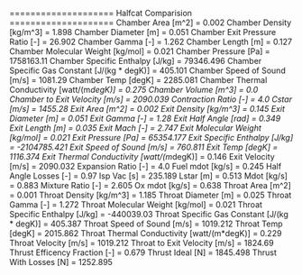 ==================== Halfcat Comparision ====================
Chamber Area [m^2] = 0.002
Chamber Density [kg/m^3] = 1.898
Chamber Diameter [m] = 0.051
Chamber Exit Pressure Ratio [-] = 26.902
Chamber Gamma [-] = 1.262
Chamber Length [m] = 0.127
Chamber Molecular Weight [kg/mol] = 0.021
Chamber Pressure [Pa] = 1758163.11
Chamber Specific Enthalpy [J/kg] = 79346.496
Chamber Specific Gas Constant [J/(kg * degK)] = 405.101
Chamber Speed of Sound [m/s] = 1081.29
Chamber Temp [degK] = 2285.081
Chamber Thermal Conductivity [watt/(m*degK)] = 0.275
Chamber Volume [m^3] = 0.0
Chamber to Exit Velocity [m/s] = 2090.039
Contraction Ratio [-] = 4.0
Cstar [m/s] = 1455.28
Exit Area [m^2] = 0.002
Exit Density [kg/m^3] = 0.145
Exit Diameter [m] = 0.051
Exit Gamma [-] = 1.28
Exit Half Angle [rad] = 0.349
Exit Length [m] = 0.035
Exit Mach [-] = 2.747
Exit Molecular Weight [kg/mol] = 0.021
Exit Pressure [Pa] = 65354.177
Exit Specific Enthalpy [J/kg] = -2104785.421
Exit Speed of Sound [m/s] = 760.811
Exit Temp [degK] = 1116.374
Exit Thermal Conductivity [watt/(m*degK)] = 0.146
Exit Velocity [m/s] = 2090.032
Expansion Ratio [-] = 4.0
Fuel mdot [kg/s] = 0.245
Half Angle Losses [-] = 0.97
Isp Vac [s] = 235.189
Lstar [m] = 0.513
Mdot [kg/s] = 0.883
Mixture Ratio [-] = 2.605
Ox mdot [kg/s] = 0.638
Throat Area [m^2] = 0.001
Throat Density [kg/m^3] = 1.185
Throat Diameter [m] = 0.025
Throat Gamma [-] = 1.272
Throat Molecular Weight [kg/mol] = 0.021
Throat Specific Enthalpy [J/kg] = -440039.03
Throat Specific Gas Constant [J/(kg * degK)] = 405.387
Throat Speed of Sound [m/s] = 1019.212
Throat Temp [degK] = 2015.862
Throat Thermal Conductivity [watt/(m*degK)] = 0.229
Throat Velocity [m/s] = 1019.212
Throat to Exit Velocity [m/s] = 1824.69
Thrust Efficency Fraction [-] = 0.679
Thrust Ideal [N] = 1845.498
Thrust With Losses [N] = 1252.895

